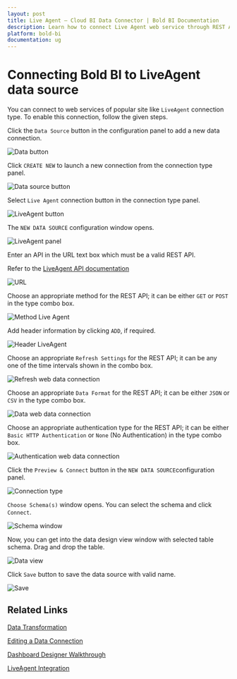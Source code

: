 ```yaml
---
layout: post
title: Live Agent – Cloud BI Data Connector | Bold BI Documentation
description: Learn how to connect Live Agent web service through REST API endpoint with Bold BI Cloud and create data source for dashboard configuration.
platform: bold-bi
documentation: ug
---
```


# Connecting Bold BI to LiveAgent data source

  You can connect to web services of popular site like `LiveAgent` connection type. To enable this connection, follow the given steps.
  
  Click the `Data Source` button in the configuration panel to add a new data connection.
   
   ![Data button](/static/assets/cloud/working-with-datasource/data-connectors/images/common/databutton.png)
   
   Click `CREATE NEW` to launch a new connection from the connection type panel. 
   
   ![Data source button](/static/assets/cloud/working-with-datasource/data-connectors/images/common/datasourcebutton.png)
  
  Select `Live Agent` connection button in the connection type panel.

  ![LiveAgent button](/static/assets/cloud/working-with-datasource/data-connectors/images/live-agent/liveagent_button.png)

  The `NEW DATA SOURCE` configuration window opens.

  ![LiveAgent panel](/static/assets/cloud/working-with-datasource/data-connectors/images/live-agent/liveagent_panel.png)

  Enter an API in the URL text box which must be a valid REST API.

  Refer to the [LiveAgent API documentation](https://www.ladesk.com/features/api/)

  ![URL](/static/assets/cloud/working-with-datasource/data-connectors/images/live-agent/URL_liveagent.png)

  Choose an appropriate method for the REST API; it can be either `GET` or `POST` in the type combo box.

  ![Method Live Agent](/static/assets/cloud/working-with-datasource/data-connectors/images/live-agent/Method_liveagent.png)

  Add header information by clicking `ADD`, if required.

  ![Header LiveAgent](/static/assets/cloud/working-with-datasource/data-connectors/images/live-agent/Header_liveagent.png)
  
  Choose an appropriate `Refresh Settings` for the REST API; it can be any one of the time intervals shown in the combo box.

  ![Refresh web data connection](/static/assets/cloud/working-with-datasource/data-connectors/images/live-agent/Refresh_webdataconnection.png)

  Choose an appropriate `Data Format` for the REST API; it can be either `JSON` or `CSV` in the type combo box.

  ![Data web data connection](/static/assets/cloud/working-with-datasource/data-connectors/images/live-agent/Data_webdataconnection.png)

  Choose an appropriate authentication type for the REST API; it can be either `Basic HTTP Authentication` or `None` (No Authentication) in the type combo box.

  ![Authentication web data connection](/static/assets/cloud/working-with-datasource/data-connectors/images/live-agent/Authentication_webdataconnection.png)
  
  Click the `Preview & Connect` button in the `NEW DATA SOURCE`configuration panel. 
  
  ![Connection type](/static/assets/cloud/working-with-datasource/data-connectors/images/live-agent/liveagent_connectiontype.png)

  `Choose Schema(s)` window opens. You can select the schema and click `Connect`.
  
  ![Schema window](/static/assets/cloud/working-with-datasource/data-connectors/images/live-agent/asknicelyschemawindow.png)
  
  Now, you can get into the data design view window with selected table schema. Drag and drop the table.
  
  ![Data view](/static/assets/cloud/working-with-datasource/data-connectors/images/live-agent/dataview_asknicely.png)

  Click `Save` button to save the data source with valid name.

   ![Save](/static/assets/cloud/working-with-datasource/data-connectors/images/live-agent/save_asknicely.png)

## Related Links

[Data Transformation](/cloud-bi/working-with-data-source/transforming-data/joining-table/)

[Editing a Data Connection](/cloud-bi/working-with-data-source/editing-a-data-connection/)   

[Dashboard Designer Walkthrough](/cloud-bi/getting-started/quick-start/)

[LiveAgent Integration](https://www.boldbi.com/integrations/liveagent?utm_source=syncfusion&utm_medium=documentation&utm_campaign=boldbiliveagentintegration)

  







  
































